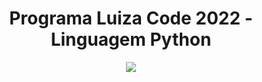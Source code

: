
<h1 align="center"> Programa Luiza Code 2022 - Linguagem Python </h1>

<p align="center">
  <img src="https://i.ibb.co/sRMjtmL/luizacode.png"/>
       

	
